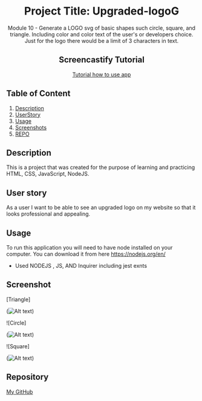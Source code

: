 <div align="center">

# Project Title: Upgraded-logoG

Module 10 - Generate a LOGO svg of basic shapes such circle, square, and triangle. Including color and color text of the user's or developers choice. Just for the logo there would be a limit of 3 characters in text.

## Screencastify Tutorial

[Tutorial how to use app](Inprocess...)

</div>

## Table of Content

1. [Description](#description)
2. [UserStory](#userstory)
3. [Usage](#usage)
4. [Screenshots](#screenshots)
5. [REPO](#reposority)

## Description

This is a project that was created for the purpose of learning and practicing HTML, CSS, JavaScript, NodeJS.

## User story

As a user I want to be able to see an upgraded logo on my website so that it looks professional and appealing.

## Usage

To run this application you will need to have node installed on your computer. You can download it from here https://nodejs.org/en/

- Used NODEJS , JS, AND Inquirer including jest exnts

## Screenshot

[Triangle]

(![Alt text](./examples/Screen%20Shot%202023-11-29%20at%206.42.47%20PM.png))

![Circle]

(![Alt text](./examples/Screen%20Shot%202023-11-29%20at%206.51.19%20PM.png))

![Square]

(![Alt text](./examples/Screen%20Shot%202023-11-29%20at%207.16.39%20PM.png))

## Repository

[My GitHub](https://github.com/bcot-code/The-new-logoG)
